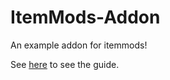 # ItemMods-Addon
An example addon for itemmods!

See [here](https://github.com/CodeDoctorDE/ItemMods/wiki/Create-addons) to see the guide.
